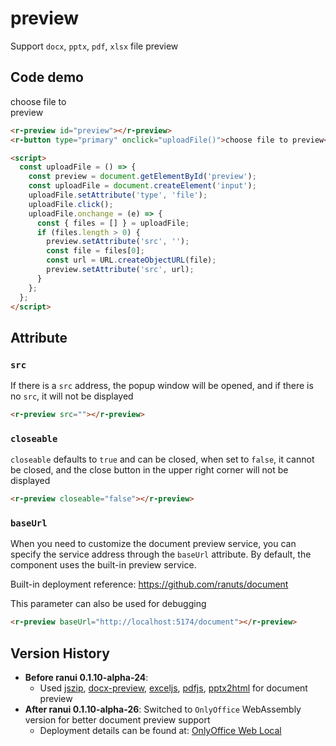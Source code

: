 # preview

Support `docx`, `pptx`, `pdf`, `xlsx` file preview

## Code demo

<div style="width: 100px; margin-top:10px">
    <r-preview id="fdsafdsafdsafdsaf"></r-preview>
    <r-button type="primary" onclick="uploadFile('fdsafdsafdsafdsaf')">choose file to preview</r-button>
</div>

```html
<r-preview id="preview"></r-preview>
<r-button type="primary" onclick="uploadFile()">choose file to preview</r-button>

<script>
  const uploadFile = () => {
    const preview = document.getElementById('preview');
    const uploadFile = document.createElement('input');
    uploadFile.setAttribute('type', 'file');
    uploadFile.click();
    uploadFile.onchange = (e) => {
      const { files = [] } = uploadFile;
      if (files.length > 0) {
        preview.setAttribute('src', '');
        const file = files[0];
        const url = URL.createObjectURL(file);
        preview.setAttribute('src', url);
      }
    };
  };
</script>
```

## Attribute

### `src`

If there is a `src` address, the popup window will be opened, and if there is no `src`, it will not be displayed

```html
<r-preview src=""></r-preview>
```

### `closeable`

`closeable` defaults to `true` and can be closed, when set to `false`, it cannot be closed, and the close button in the upper right corner will not be displayed

```html
<r-preview closeable="false"></r-preview>
```

### `baseUrl`

When you need to customize the document preview service, you can specify the service address through the `baseUrl` attribute. By default, the component uses the built-in preview service.

Built-in deployment reference: https://github.com/ranuts/document

This parameter can also be used for debugging

```html
<r-preview baseUrl="http://localhost:5174/document"></r-preview>
```

## Version History

- **Before ranui 0.1.10-alpha-24**:
  - Used [jszip](https://github.com/Stuk/jszip), [docx-preview](https://github.com/VolodymyrBaydalka/docxjs), [exceljs](https://github.com/exceljs/exceljs), [pdfjs](https://github.com/mozilla/pdfjs-dist), [pptx2html](https://github.com/g21589/PPTX2HTML) for document preview
- **After ranui 0.1.10-alpha-26**: Switched to `OnlyOffice` WebAssembly version for better document preview support
  - Deployment details can be found at: [OnlyOffice Web Local](https://github.com/ranuts/document)

